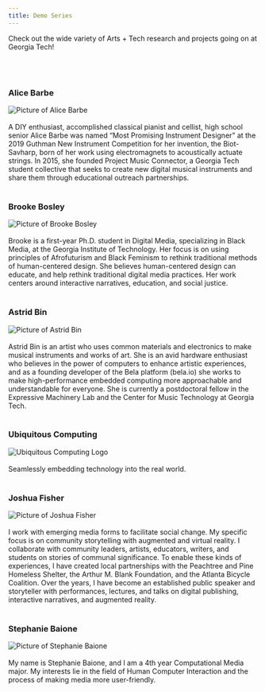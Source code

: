 ```yaml
---
title: Demo Series
---
```

Check out the wide variety of Arts + Tech research and projects going on at Georgia Tech!
<br/><br/>
<br/><br/>

### **Alice Barbe**
![Picture of Alice Barbe](../assets/people/alice.jpg#profile)
<br/><br/>
A DIY enthusiast, accomplished classical pianist and cellist, high school senior Alice Barbe was named “Most Promising Instrument Designer” at the 2019 Guthman New Instrument Competition for her invention, the Biot-Savharp, born of her work using electromagnets to acoustically actuate strings. In 2015, she founded Project Music Connector, a Georgia Tech student collective that seeks to create new digital musical instruments and share them through educational outreach partnerships.
<br/><br/>

### **Brooke Bosley**
![Picture of Brooke Bosley](../assets/people/brooke.jpg#profile)
<br/><br/>
Brooke is a first-year Ph.D. student in Digital Media, specializing in Black Media, at the Georgia Institute of Technology. Her focus is on using principles of Afrofuturism and Black Feminism to rethink traditional methods of human-centered design. She believes human-centered design can educate, and help rethink traditional digital media practices. Her work centers around interactive narratives, education, and social justice.
<br/><br/>

### **Astrid Bin**
![Picture of Astrid Bin](../assets/people/astrid.jpg#profile)
<br/><br/>
Astrid Bin is an artist who uses common materials and electronics to make musical instruments and works of art. She is an avid hardware enthusiast who believes in the power of computers to enhance artistic experiences, and as a founding developer of the Bela platform (bela.io) she works to make high-performance embedded computing more approachable and understandable for everyone. She is currently a postdoctoral fellow in the Expressive Machinery Lab and the Center for Music Technology at Georgia Tech.
<br/><br/>

### **Ubiquitous Computing**
![Ubiquitous Computing Logo](../assets/people/uc.jpg#profile)
<br/><br/>
Seamlessly embedding technology into the real world.
<br/><br/>

### **Joshua Fisher**
![Picture of Joshua Fisher](../assets/people/joshua.jpg#profile)
<br/><br/>
I work with emerging media forms to facilitate social change. My specific focus is on community storytelling with augmented and virtual reality. I collaborate with community leaders, artists, educators, writers, and students on stories of communal significance. To enable these kinds of experiences, I have created local partnerships with the Peachtree and Pine Homeless Shelter, the Arthur M. Blank Foundation, and the Atlanta Bicycle Coalition.  Over the years, I have become an established public speaker and storyteller with performances, lectures, and talks on digital publishing, interactive narratives, and augmented reality.
<br/><br/>

### **Stephanie Baione**
![Picture of Stephanie Baione](../assets/people/stephanie.jpg#profile)
<br/><br/>
My name is Stephanie Baione, and I am a 4th year Computational Media major. My interests lie in the field of Human Computer Interaction and the process of making media more user-friendly.
